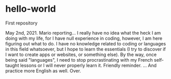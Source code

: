 # hello-world
First repository 

May 2nd, 2021.
Mario reporting... 
I really have no idea what the heck I am doing with my life, for I have null experience in coding, however, I am here figuring out what to do.
I have no knowledge related to coding or languages in this field whatsoever, but I hope to learn the essentials (I try to discover if I want to create apps or websites, or something else).
By the way, once being said "languages", I need to stop procrastinating with my French self-taught lessons or I will never properly learn it. Friendly reminder. 
... And practice more English as well.
Over.
